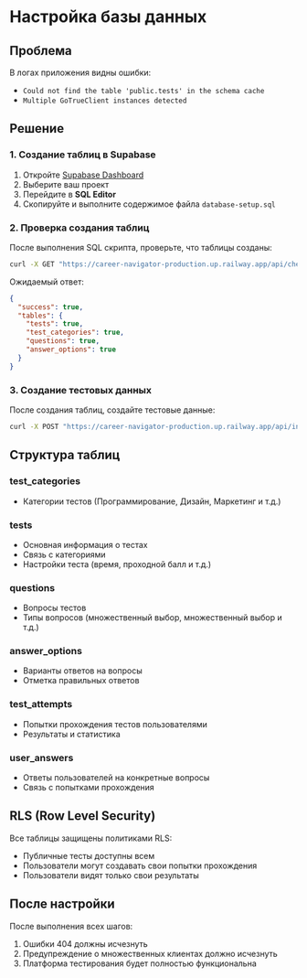 # Настройка базы данных

## Проблема
В логах приложения видны ошибки:
- `Could not find the table 'public.tests' in the schema cache`
- `Multiple GoTrueClient instances detected`

## Решение

### 1. Создание таблиц в Supabase

1. Откройте [Supabase Dashboard](https://supabase.com/dashboard)
2. Выберите ваш проект
3. Перейдите в **SQL Editor**
4. Скопируйте и выполните содержимое файла `database-setup.sql`

### 2. Проверка создания таблиц

После выполнения SQL скрипта, проверьте, что таблицы созданы:

```bash
curl -X GET "https://career-navigator-production.up.railway.app/api/check-tables"
```

Ожидаемый ответ:
```json
{
  "success": true,
  "tables": {
    "tests": true,
    "test_categories": true,
    "questions": true,
    "answer_options": true
  }
}
```

### 3. Создание тестовых данных

После создания таблиц, создайте тестовые данные:

```bash
curl -X POST "https://career-navigator-production.up.railway.app/api/init-test-data"
```

## Структура таблиц

### test_categories
- Категории тестов (Программирование, Дизайн, Маркетинг и т.д.)

### tests
- Основная информация о тестах
- Связь с категориями
- Настройки теста (время, проходной балл и т.д.)

### questions
- Вопросы тестов
- Типы вопросов (множественный выбор, множественный выбор и т.д.)

### answer_options
- Варианты ответов на вопросы
- Отметка правильных ответов

### test_attempts
- Попытки прохождения тестов пользователями
- Результаты и статистика

### user_answers
- Ответы пользователей на конкретные вопросы
- Связь с попытками прохождения

## RLS (Row Level Security)

Все таблицы защищены политиками RLS:
- Публичные тесты доступны всем
- Пользователи могут создавать свои попытки прохождения
- Пользователи видят только свои результаты

## После настройки

После выполнения всех шагов:
1. Ошибки 404 должны исчезнуть
2. Предупреждение о множественных клиентах должно исчезнуть
3. Платформа тестирования будет полностью функциональна
